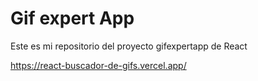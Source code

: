 # Gif expert App

Este es mi repositorio del proyecto gifexpertapp de React

https://react-buscador-de-gifs.vercel.app/
